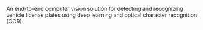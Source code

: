 An end-to-end computer vision solution for detecting and recognizing vehicle license plates using deep learning and optical character recognition (OCR).
